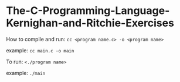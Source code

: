 # The-C-Programming-Language-Kernighan-and-Ritchie-Exercises

How to compile and run:
`cc <program name.c> -o <program name>`

example:
`cc main.c -o main`

To run:
`<./program name>`

example:
`./main`

